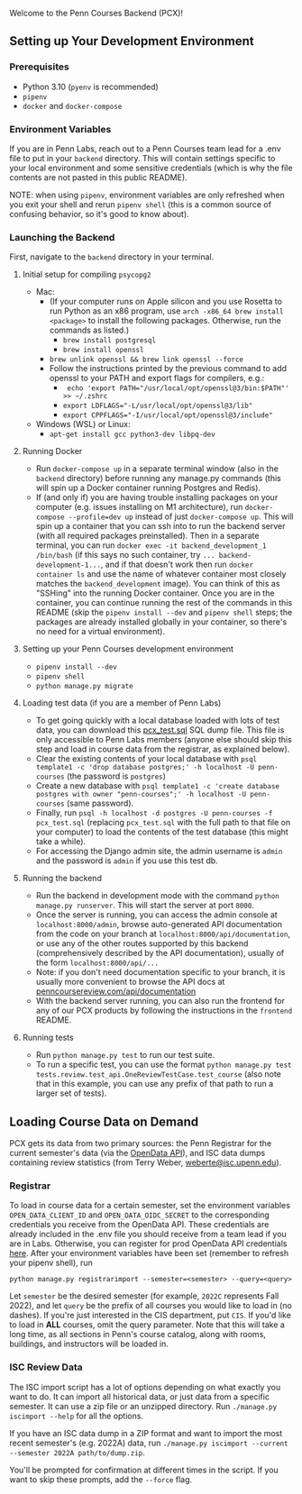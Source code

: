 Welcome to the Penn Courses Backend (PCX)!

## Setting up Your Development Environment

### Prerequisites

-   Python 3.10 (`pyenv` is recommended)
-   `pipenv`
-   `docker` and `docker-compose`

### Environment Variables

If you are in Penn Labs, reach out to a Penn Courses team lead for a .env file to
put in your `backend` directory. This will contain settings specific to your local
environment and some sensitive credentials (which is why the file contents are not
pasted in this public README).

NOTE: when using `pipenv`, environment variables are only refreshed when you exit your shell and rerun `pipenv shell` (this is a common source of confusing behavior, so it's good to know about).

### Launching the Backend

First, navigate to the `backend` directory in your terminal.

1. Initial setup for compiling `psycopg2`

    - Mac:
        - (If your computer runs on Apple silicon and you use Rosetta to run Python as an x86 program, use `arch -x86_64 brew install <package>` to install the following packages. Otherwise, run the commands as listed.)
            - `brew install postgresql`
            - `brew install openssl`
        - `brew unlink openssl && brew link openssl --force`
        - Follow the instructions printed by the previous command to add openssl to your PATH and export flags for compilers, e.g.:
            - ` echo 'export PATH="/usr/local/opt/openssl@3/bin:$PATH"' >> ~/.zshrc`
            - `export LDFLAGS="-L/usr/local/opt/openssl@3/lib"`
            - `export CPPFLAGS="-I/usr/local/opt/openssl@3/include"`
    - Windows (WSL) or Linux:
        - `apt-get install gcc python3-dev libpq-dev`

2. Running Docker

    - Run `docker-compose up` in a separate terminal window (also in the `backend` directory) before running any manage.py commands (this will spin up a Docker container running Postgres and Redis).
    - If (and only if) you are having trouble installing packages on your computer (e.g. issues installing on M1 architecture), run `docker-compose --profile=dev up` instead of just `docker-compose up`. This will spin up a container that you can ssh into to run the backend server (with all required packages preinstalled). Then in a separate terminal, you can run `docker exec -it backend_development_1 /bin/bash` (if this says no such container, try `... backend-development-1...`, and if that doesn't work then run `docker container ls` and use the name of whatever container most closely matches the `backend_development` image). You can think of this as "SSHing" into the running Docker container. Once you are in the container, you can continue running the rest of the commands in this README (skip the `pipenv install --dev` and `pipenv shell` steps; the packages are already installed globally in your container, so there's no need for a virtual environment).


3. Setting up your Penn Courses development environment

    - `pipenv install --dev`
    - `pipenv shell`
    - `python manage.py migrate`

4. Loading test data (if you are a member of Penn Labs)

    - To get going quickly with a local database loaded with lots of test data,
      you can download this [pcx_test.sql](https://penn-labs.slack.com/archives/CDDK7CB53/p1650211990189289)
      SQL dump file.
      This file is only accessible to Penn Labs members (anyone else should skip this step and load in course data from the registrar, as explained below).
    - Clear the existing contents of your local database with `psql template1 -c 'drop database postgres;' -h localhost -U penn-courses` (the password is `postgres`)
    - Create a new database with `psql template1 -c 'create database postgres with owner "penn-courses";' -h localhost -U penn-courses` (same password).
    - Finally, run `psql -h localhost -d postgres -U penn-courses -f pcx_test.sql` (replacing `pcx_test.sql` with the full path to that file on your computer) to load
      the contents of the test database (this might take a while).
    - For accessing the Django admin site, the admin username is `admin` and the password is `admin` if you use this test db.

5. Running the backend

    - Run the backend in development mode with the command `python manage.py runserver`. This will start the server at port `8000`.
    - Once the server is running, you can access the admin console at `localhost:8000/admin`, browse auto-generated API documentation from the code on your branch at `localhost:8000/api/documentation`, or use any of the other routes supported by this backend (comprehensively described by the API documentation), usually of the form `localhost:8000/api/...`
    - Note: if you don't need documentation specific to your branch, it is usually more convenient to browse the API docs at [penncoursereview.com/api/documentation](https://penncoursereview.com/api/documentation)
    - With the backend server running, you can also run the frontend for any of our PCX products by following the instructions in the `frontend` README.

6. Running tests
    - Run `python manage.py test` to run our test suite.
    - To run a specific test, you can use the format `python manage.py test tests.review.test_api.OneReviewTestCase.test_course` (also note that in this example, you can use any prefix of that path to run a larger set of tests).

## Loading Course Data on Demand

PCX gets its data from two primary sources: the Penn Registrar for the
current semester's data (via the [OpenData API](https://app.swaggerhub.com/apis-docs/UPennISC/open-data/prod)),
and ISC data dumps containing review statistics (from Terry Weber, [weberte@isc.upenn.edu](mailto:weberte@isc.upenn.edu)).

### Registrar

To load in course data for a certain semester, set the environment variables
`OPEN_DATA_CLIENT_ID` and `OPEN_DATA_OIDC_SECRET` to the corresponding credentials you
receive from the OpenData API. These credentials are already included in the .env file you should receive from a team lead if you are in Labs. Otherwise, you can register for prod OpenData API credentials [here](https://hosted.apps.upenn.edu/PennOpenshiftCommandCenter_UI/PublicRestAccounts.aspx).
After your environment variables have been set (remember to refresh your pipenv shell), run

`python manage.py registrarimport --semester=<semester> --query=<query>`

Let `semester` be the desired semester (for example, `2022C` represents
Fall 2022), and let `query` be the prefix of all courses you would like to
load in (no dashes). If you're just interested in the CIS department, put `CIS`. If
you'd like to load in **ALL** courses, omit the query parameter. Note
that this will take a long time, as all sections in Penn's course catalog,
along with rooms, buildings, and instructors will be loaded in.

### ISC Review Data

The ISC import script has a lot of options depending on what exactly you want to do.
It can import all historical data, or just data from a specific semester. It can use
a zip file or an unzipped directory. Run `./manage.py iscimport --help` for all the
options.

If you have an ISC data dump in a ZIP format and want to import the most recent semester's (e.g. 2022A)
data, run `./manage.py iscimport --current --semester 2022A path/to/dump.zip`.

You'll be prompted for confirmation at different times in the script. If you want to skip these
prompts, add the `--force` flag.
